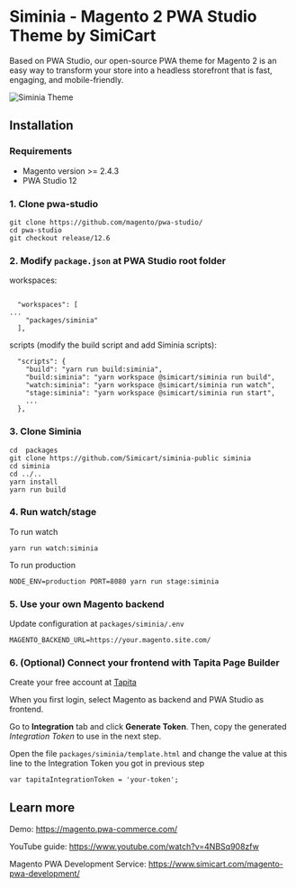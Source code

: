 # Siminia - Magento 2 PWA Studio Theme by SimiCart

Based on PWA Studio, our open-source PWA theme for Magento 2 is an easy way to transform your store into a headless storefront that is fast, engaging, and mobile-friendly.

![Siminia Theme](https://tapita.io/pb/pub/media/spb/usr/19/oti/1640680526209/siminia.png 'Siminia Theme')

## Installation

### Requirements

- Magento version >= 2.4.3
- PWA Studio 12

### 1. Clone pwa-studio

```
git clone https://github.com/magento/pwa-studio/
cd pwa-studio
git checkout release/12.6
```

### 2. Modify `package.json` at PWA Studio root folder

workspaces:

```

  "workspaces": [
...
    "packages/siminia"
  ],

```

scripts (modify the build script and add Siminia scripts):

```
  "scripts": {
    "build": "yarn run build:siminia",
    "build:siminia": "yarn workspace @simicart/siminia run build",
    "watch:siminia": "yarn workspace @simicart/siminia run watch",
    "stage:siminia": "yarn workspace @simicart/siminia run start",
    ...
  },
```

### 3. Clone Siminia

```
cd  packages
git clone https://github.com/Simicart/siminia-public siminia
cd siminia
cd ../..
yarn install
yarn run build
```

### 4. Run watch/stage

To run watch

```
yarn run watch:siminia
```

To run production

```
NODE_ENV=production PORT=8080 yarn run stage:siminia
```

### 5. Use your own Magento backend

Update configuration at `packages/siminia/.env`

```
MAGENTO_BACKEND_URL=https://your.magento.site.com/
```

### 6. (Optional) Connect your frontend with Tapita Page Builder

Create your free account at [Tapita](https://tapita.io/pagebuilder/register)

When you first login, select Magento as backend and PWA Studio as frontend.

Go to **Integration** tab and click **Generate Token**. Then, copy the generated _Integration Token_ to use in the next step.

Open the file `packages/siminia/template.html` and change the value at this line to the Integration Token you got in previous step

```
var tapitaIntegrationToken = 'your-token';
```

## Learn more

Demo: https://magento.pwa-commerce.com/

YouTube guide: https://www.youtube.com/watch?v=4NBSq908zfw

Magento PWA Development Service: https://www.simicart.com/magento-pwa-development/
